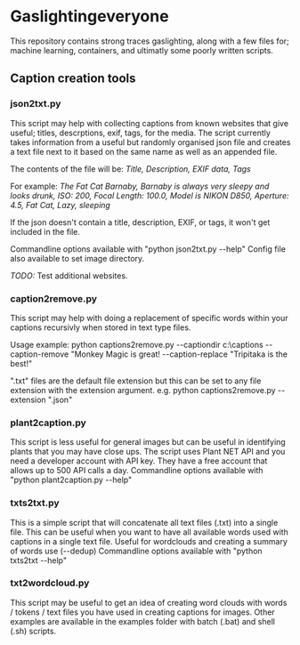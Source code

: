 # Gaslightingeveryone

This repository contains strong traces gaslighting, along with a few files for; machine learning, containers, and ultimatly some poorly written scripts.

## Caption creation tools

### json2txt.py

This script may help with collecting captions from known websites that give useful; titles, descrptions, exif, tags, for the media.
The script currently takes information from a useful but randomly organised json file and creates a text file next to it based on the same name as well as an appended file.

The contents of the file will be: *Title, Description, EXIF data, Tags*

For example: *The Fat Cat Barnaby, Barnaby is always very sleepy and looks drunk, ISO: 200, Focal Length: 100.0, Model is NIKON D850, Aperture: 4.5, Fat Cat, Lazy, sleeping*

If the json doesn't contain a title, description, EXIF, or tags, it won't get included in the file.

Commandline options available with "python json2txt.py --help"
Config file also available to set image directory.

*TODO:*
Test additional websites.

### caption2remove.py

This script may help with doing a replacement of specific words within your captions recursivly when stored in text type files.

Usage example: python captions2remove.py --captiondir c:\captions --caption-remove "Monkey Magic is great! --caption-replace "Tripitaka is the best!"

".txt" files are the default file extension but this can be set to any file extension with the extension argument. e.g. python captions2remove.py --extension ".json"

### plant2caption.py

This script is less useful for general images but can be useful in identifying plants that you may have close ups. 
The script uses Plant NET API and you need a developer account with API key. They have a free account that allows up to 500 API calls a day.
Commandline options available with "python plant2caption.py --help"

### txts2txt.py

This is a simple script that will concatenate all text files (.txt) into a single file. 
This can be useful when you want to have all available words used with captions in a single text file. 
Useful for wordclouds and creating a summary of words use (--dedup) 
Commandline options available with "python txts2txt --help"

### txt2wordcloud.py

This script may be useful to get an idea of creating word clouds with words / tokens / text files you have used in creating captions for images.
Other examples are available in the examples folder with batch (.bat) and shell (.sh) scripts.
